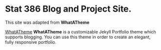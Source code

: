 # Stat 386 Blog and Project Site.  

This site was adapted from **WhatATheme**

[WhatATheme](https://github.com/thedevslot/WhatATheme)
**WhatATheme** is a customizable Jekyll Portfolio theme which supports blogging. You can use this theme in order to create an elegant, fully responsive portfolio.
